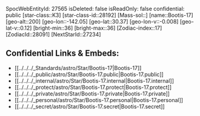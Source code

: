 ﻿---
location: [30.37,142.05,200]
type: Star
tags:
- astro/Star

---
SpocWebEntityId: 27565
isDeleted: false
isReadOnly: false
confidential: public
[star-class::K3]
[star-class-id::28192]
[Mass-sol::]
[name::Bootis-17]
[geo-alt::200]
[geo-lon::-142.05]
[geo-lat::30.37]
[geo-lon-v::-0.008]
[geo-lat-v::0.12]
[bright-min::36]
[bright-max::36]
[Zodiac-index::17]
[ZodiacId::28091]
[NextStarId::27234]



## Confidential Links & Embeds: 
- [[../../../_Standards/astro/Star/Bootis-17|Bootis-17]] 
- [[../../../_public/astro/Star/Bootis-17.public|Bootis-17.public]] 
- [[../../../_internal/astro/Star/Bootis-17.internal|Bootis-17.internal]] 
- [[../../../_protect/astro/Star/Bootis-17.protect|Bootis-17.protect]] 
- [[../../../_private/astro/Star/Bootis-17.private|Bootis-17.private]] 
- [[../../../_personal/astro/Star/Bootis-17.personal|Bootis-17.personal]] 
- [[../../../_secret/astro/Star/Bootis-17.secret|Bootis-17.secret]]

